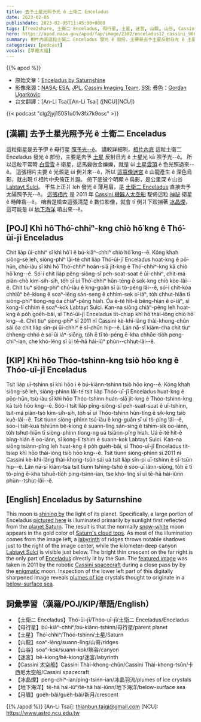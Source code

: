 ```yaml
---
title: 去予土星光照予光 ê 土衛二 Enceladus
date: 2023-02-05
publishdate: 2023-02-05T11:45:00+0800
tags: [free2share, 土衛二 Enceladus, 母行星, 土星, 迷宮, 山龍, 山谷, Cassini 太空船, 冰晶煙, 地下海洋, 月眉]
hero: https://apod.nasa.gov/apod/fap/image/2302/enceladus12_cassini_960.jpg
summary: 相片內底這粒土衛二 Enceladus 發光 ê 部份，主要是去予土星反射日光 ê 土星光 kā 照予光--ê。
categories: [podcast]
vocals: [草莓大福]
---
```


{{% apod %}}

- 原始文章：[Enceladus by Saturnshine](https://apod.nasa.gov/apod/ap230205.html)
- 影像來源：[NASA](https://www.nasa.gov/); [ESA](https://www.esa.int/), [JPL](https://www.jpl.nasa.gov/), [Cassini Imaging Team](https://ciclops.org/), [SSI](https://www.spacescience.org/); 疊色：[Gordan Ugarkovic](https://www.flickr.com/people/ugordan/)
- 台文翻譯：[An-Li Tsai][An-Li Tsai] ([NCU][NCU])

{{< podcast "clg2jyj15051u01v3fx7k9osc" >}}

## [漢羅] 去予土星光照予光 ê 土衛二 Enceladus
這粒衛星是去予伊 ê 母行星 [照予光--ê][shining by]。
講較詳細咧，[相片內底][pictured here] 這粒土衛二 Enceladus 發光 ê 部份，主要是去予 [土星][planet Saturn] 反射日光 ê 土星光 kā 照予光--ê。
所以這粒平常時 [白雪雪][snow-white] ê 衛星，這馬變做金爍爍，就是 ùi [土星雲頂][Saturn's cloud tops] ê 色光照過來--ê。
這張相片主要 ê 光源是 ùi 倒爿來--ê，所以 [這寡像迷宮][labyrinth] ê 山龍產生 ê 深色烏影，就出現 tī 相片中央倚正爿遐。
倚下底彼个明顯 ê 烏影，是公里深 ê 山谷 [Labtayt Sulci][Labtayt Sulci]。
干焦上正爿 leh 發光 ê 薄月眉，是 [土衛二 Enceladus][Enceladus] 直接去予太陽照予光--ê。
[這張相片][featured image] 是 2011 年 [Cassini 機器人太空船][Cassini spacecraft] 駛倚這粒 [神祕][enigmatic] 衛星 ê 時陣翕--ê。
咱若是檢查這張清楚 ê 數位影像，就會 tī 倒爿下跤揣著 [冰晶煙][plumes of ice]，這可能是 ùi  [地下海洋][below-surface sea] 噴出來--ê。



## [POJ] Khì hô͘ Thó͘-chhiⁿ-kng chiò hō͘ kng ê Thó͘-ūi-jī Enceladus
Chit lia̍p ūi-chhiⁿ sī khì hō͘ i ê bú-kiâⁿ-chhiⁿ chiò hō͘ kng--ê.
Kóng khah siông-sè leh, siòng-phìⁿ lāi-té chit lia̍p Thó͘-ūi-jī Enceladus hoat-kng ê pō͘-hūn, chú-iàu sī khì hō͘ Thó͘-chhiⁿ hoán-siā ji̍t-kng ê Thó͘-chhiⁿ-kng  kā chiò hō͘ kng--ê.
Só͘-í chit lia̍p pêng-siông-sî peh-soat-soat ê ūi-chhiⁿ, chit-má piàn-chò kim-sih-sih, to̍h sī ùi Thó͘-chhiⁿ hûn-téng ê sek-kng chiò kòe-lâi--ê.
Chit tiuⁿ siòng-phìⁿ chú-iàu ê kng-goân sī ùi tò-péng lâi--ê, só͘-í chit-kóa chhiūⁿ bê-kiong ê soaⁿ-lêng sán-seng ê chhim-sek o͘-iáⁿ, to̍h chhut-hiān tī siòng-phìⁿ tiong-ng óa chiàⁿ-pêng hiah.
Óa ē-té hit-ê bêng-hián ê o͘-iáⁿ, sī kong-lí chhim ê soaⁿ-kok Labtayt Sulci.
Kan-na siōng chiàⁿ-pêng leh hoat-kng ê po̍h goe̍h-bâi, sī Thó͘-ūi-jī Enceladus ti̍t-chiap khì hō͘ thài-iông chiò hō͘ kng--ê.
Chit tiuⁿ siòng-phìⁿ sī 2011 nî Cassini kè-khì-lâng thài-khong-chûn sái óa chit lia̍p sîn-pì ūi-chhiⁿ ê sî-chūn hip--ê.
Lán nā-sī kiám-cha chit tiuⁿ chheng-chhó ê só͘-ūi iáⁿ-siōng, to̍h ē tī tò-péng ē-kha chhōe-tio̍h peng-chiⁿ-ian, che khó-lêng sī ùi tē-hā hái-iûⁿ phùn--chhut-lâi--ê.


## [KIP] Khì hôo Thóo-tshinn-kng tsiò hōo kng ê Thóo-uī-jī Enceladus
Tsit lia̍p uī-tshinn sī khì hōo i ê bú-kiânn-tshinn tsiò hōo kng--ê.
Kóng khah siông-sè leh, siòng-phìnn lāi-té tsit lia̍p Thóo-uī-jī Enceladus huat-kng ê pōo-hūn, tsú-iàu sī khì hōo Thóo-tshinn huán-siā ji̍t-kng ê Thóo-tshinn-kng  kā tsiò hōo kng--ê.
Sóo-í tsit lia̍p pîng-siông-sî peh-suat-suat ê uī-tshinn, tsit-má piàn-tsò kim-sih-sih, to̍h sī uì Thóo-tshinn hûn-tíng ê sik-kng tsiò kuè-lâi--ê.
Tsit tiunn siòng-phìnn tsú-iàu ê kng-guân sī uì tò-píng lâi--ê, sóo-í tsit-kuá tshiūnn bê-kiong ê suann-lîng sán-sing ê tshim-sik oo-iánn, to̍h tshut-hiān tī siòng-phìnn tiong-ng uá tsiànn-pîng hiah.
Uá ē-té hit-ê bîng-hián ê oo-iánn, sī kong-lí tshim ê suann-kok Labtayt Sulci.
Kan-na siōng tsiànn-pîng leh huat-kng ê po̍h gue̍h-bâi, sī Thóo-uī-jī Enceladus ti̍t-tsiap khì hōo thài-iông tsiò hōo kng--ê.
Tsit tiunn siòng-phìnn sī 2011 nî Cassini kè-khì-lâng thài-khong-tsûn sái uá tsit lia̍p sîn-pì uī-tshinn ê sî-tsūn hip--ê.
Lán nā-sī kiám-tsa tsit tiunn tshing-tshó ê sóo-uī iánn-siōng, to̍h ē tī tò-píng ē-kha tshuē-tio̍h ping-tsinn-ian, tse khó-lîng sī uì tē-hā hái-iûnn phùn--tshut-lâi--ê.

## [English] Enceladus by Saturnshine

This moon is [shining by][shining by] the light of its planet.
Specifically, a large portion of Enceladus [pictured here][pictured here] is illuminated primarily by sunlight first reflected from the [planet Saturn][planet Saturn].
The result is that the normally [snow-white][snow-white] moon appears in the gold color of [Saturn's cloud tops][Saturn's cloud tops].
As most of the illumination comes from the image left, a [labyrinth][labyrinth] of ridges throws notable shadows just to the right of the image center, while the kilometer-deep canyon [Labtayt Sulci][Labtayt Sulci] is visible just below.
The bright thin crescent on the far right is the only part of [Enceladus][Enceladus] directly lit by the Sun.
The [featured image][featured image] was taken in 2011 by the robotic [Cassini spacecraft][Cassini spacecraft] during a close pass by by the [enigmatic][enigmatic] moon.
Inspection of the lower left part of this digitally sharpened image reveals [plumes of ice][plumes of ice] crystals thought to originate in a [below-surface sea][below-surface sea].


## 詞彙學習（漢羅/POJ/KIP/華語/English）
- 【土衛二 Enceladus】Thó͘-ūi-jī/Thóo-uī-jī/土衛二 Enceladus/Enceladus
- 【母行星】bú-kiâⁿ-chhiⁿ/bú-kiânn-tshinn/母行星/parent planet
- 【土星】Thó͘-chhiⁿ/Thóo-tshinn/土星/Saturn
- 【山龍】soaⁿ-lêng/suann-lîng/山脊/ridges
- 【山谷】soaⁿ-kok/suann-kok/峽谷/canyon
- 【迷宮】bê-kiong/bê-kiong/迷宮/labyrinth
- 【Cassini 太空船】Cassini Thài-khong-chûn/Cassini Thài-khong-tsûn/卡西尼太空船/Cassini spacecraft
- 【冰晶煙】peng-chiⁿ-ian/ping-tsinn-ian/冰晶羽流/plumes of ice crystals
- 【地下海洋】tē-hā hái-iûⁿ/tē-hā hái-iûnn/地下海洋/below-surface sea
- 【月眉】goe̍h-bâi/gue̍h-bâi/新月/crescent


{{% /apod %}}
[An-Li Tsai]: thianbun.taigi@gmail.com
[NCU]: https://www.astro.ncu.edu.tw

[copyright]: https://apod.nasa.gov/apod/fap/lib/about_apod.html#srapply
[License]: https://creativecommons.org/licenses/by/2.0/

[shining by]:https://en.wikipedia.org/wiki/Planetshine
[pictured here]:https://www.flickr.com/photos/ugordan/6823818755/
[planet Saturn]:https://solarsystem.nasa.gov/planets/saturn/in-depth/
[snow-white]:https://apod.nasa.gov/apod/ap050317.html
[Saturn's cloud tops]:https://apod.nasa.gov/apod/ap170829.html
[labyrinth]:https://en.wikipedia.org/wiki/Labyrinth
[Labtayt Sulci]:https://apod.nasa.gov/apod/ap081222.html
[Enceladus]:https://solarsystem.nasa.gov/moons/saturn-moons/enceladus/in-depth/
[featured image]:http://www.flickr.com/photos/ugordan/6823818755/
[Cassini spacecraft]:https://solarsystem.nasa.gov/missions/cassini/mission/spacecraft/cassini-orbiter/
[enigmatic]:https://www.intermountainpet.com/hubfs/Blog_Images/Dogs-tilting-their-heads.jpg
[plumes of ice]:https://apod.nasa.gov/apod/ap170416.html
[below-surface sea]:https://astrobiology.com/2022/09/new-evidence-for-habitability-in-enceladus-ocean.html


